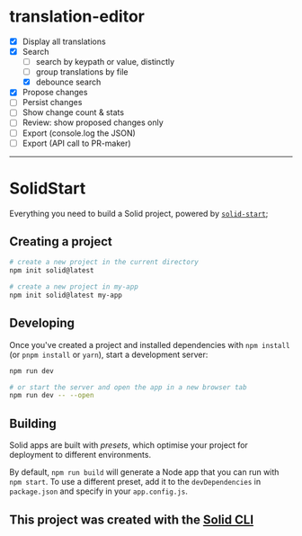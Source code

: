 # translation-editor

-[x] Display all translations
-[x] Search
  -[ ] search by keypath or value, distinctly
  -[ ] group translations by file
  -[x] debounce search
-[x] Propose changes
-[ ] Persist changes
-[ ] Show change count & stats
-[ ] Review: show proposed changes only
-[ ] Export (console.log the JSON)
-[ ] Export (API call to PR-maker)

----

# SolidStart

Everything you need to build a Solid project, powered by [`solid-start`](https://start.solidjs.com);

## Creating a project

```bash
# create a new project in the current directory
npm init solid@latest

# create a new project in my-app
npm init solid@latest my-app
```

## Developing

Once you've created a project and installed dependencies with `npm install` (or `pnpm install` or `yarn`), start a development server:

```bash
npm run dev

# or start the server and open the app in a new browser tab
npm run dev -- --open
```

## Building

Solid apps are built with _presets_, which optimise your project for deployment to different environments.

By default, `npm run build` will generate a Node app that you can run with `npm start`. To use a different preset, add it to the `devDependencies` in `package.json` and specify in your `app.config.js`.

## This project was created with the [Solid CLI](https://solid-cli.netlify.app)
